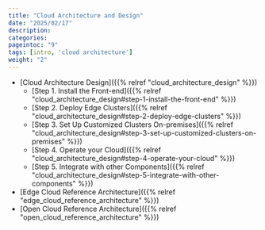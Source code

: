 ```yaml
---
title: "Cloud Architecture and Design"
date: "2025/02/17"
description:
categories:
pageintoc: "9"
tags: [intro, 'cloud architecture']
weight: "2"
---
```


<a id="architecture-blueprints"></a>

<!--# Cloud Architecture and Design -->

* [Cloud Architecture Design]({{% relref "cloud_architecture_design" %}})
  * [Step 1. Install the Front-end]({{% relref "cloud_architecture_design#step-1-install-the-front-end" %}})
  * [Step 2. Deploy Edge Clusters]({{% relref "cloud_architecture_design#step-2-deploy-edge-clusters" %}})
  * [Step 3. Set Up Customized Clusters On-premises]({{% relref "cloud_architecture_design#step-3-set-up-customized-clusters-on-premises" %}})
  * [Step 4. Operate your Cloud]({{% relref "cloud_architecture_design#step-4-operate-your-cloud" %}})
  * [Step 5. Integrate with other Components]({{% relref "cloud_architecture_design#step-5-integrate-with-other-components" %}})
* [Edge Cloud Reference Architecture]({{% relref "edge_cloud_reference_architecture" %}})
* [Open Cloud Reference Architecture]({{% relref "open_cloud_reference_architecture" %}})

